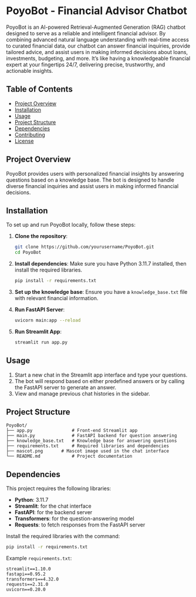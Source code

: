 
# PoyoBot - Financial Advisor Chatbot

PoyoBot is an AI-powered Retrieval-Augmented Generation (RAG) chatbot designed to serve as a reliable and intelligent financial advisor.  By combining advanced natural language understanding with real-time access to curated financial data, our chatbot can answer financial inquiries, provide tailored advice, and assist users in making informed decisions about loans, investments, budgeting, and more. It’s like having a knowledgeable financial expert at your fingertips 24/7, delivering precise, trustworthy, and actionable insights.

## Table of Contents
- [Project Overview](#project-overview)
- [Installation](#installation)
- [Usage](#usage)
- [Project Structure](#project-structure)
- [Dependencies](#dependencies)
- [Contributing](#contributing)
- [License](#license)

## Project Overview

PoyoBot provides users with personalized financial insights by answering questions based on a knowledge base. The bot is designed to handle diverse financial inquiries and assist users in making informed financial decisions. 

## Installation

To set up and run PoyoBot locally, follow these steps:

1. **Clone the repository**:
   ```bash
   git clone https://github.com/yourusername/PoyoBot.git
   cd PoyoBot
   ```

2. **Install dependencies**:
   Make sure you have Python 3.11.7 installed, then install the required libraries.
   ```bash
   pip install -r requirements.txt
   ```

3. **Set up the knowledge base**:
   Ensure you have a `knowledge_base.txt` file with relevant financial information.

4. **Run FastAPI Server**:
   ```bash
   uvicorn main:app --reload
   ```

5. **Run Streamlit App**:
   ```bash
   streamlit run app.py
   ```

## Usage

1. Start a new chat in the Streamlit app interface and type your questions.
2. The bot will respond based on either predefined answers or by calling the FastAPI server to generate an answer.
3. View and manage previous chat histories in the sidebar.

## Project Structure

```plaintext
PoyoBot/
├── app.py               # Front-end Streamlit app
├── main.py              # FastAPI backend for question answering
├── knowledge_base.txt   # Knowledge base for answering questions
├── requirements.txt     # Required libraries and dependencies
├── mascot.png       # Mascot image used in the chat interface
└── README.md            # Project documentation
```

## Dependencies

This project requires the following libraries:

- **Python**: 3.11.7
- **Streamlit**: for the chat interface
- **FastAPI**: for the backend server
- **Transformers**: for the question-answering model
- **Requests**: to fetch responses from the FastAPI server

Install the required libraries with the command:
```bash
pip install -r requirements.txt
```

Example `requirements.txt`:

```plaintext
streamlit==1.10.0
fastapi==0.95.2
transformers==4.32.0
requests==2.31.0
uvicorn==0.20.0
```

